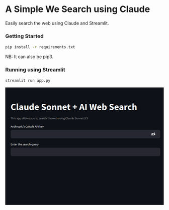 # A Simple We Search using Claude

Easily search the web using Claude and Streamlit.

### Getting Started
```sh
pip install -r requirements.txt
```
NB: It can also be pip3.

### Running using Streamlit

```sh
streamlit run app.py
```

![img](./claude.png)